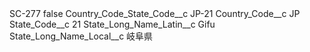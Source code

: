 <?xml version="1.0" encoding="UTF-8"?>
<CustomMetadata xmlns="http://soap.sforce.com/2006/04/metadata" xmlns:xsi="http://www.w3.org/2001/XMLSchema-instance" xmlns:xsd="http://www.w3.org/2001/XMLSchema">
    <label>SC-277</label>
    <protected>false</protected>
    <values>
        <field>Country_Code_State_Code__c</field>
        <value xsi:type="xsd:string">JP-21</value>
    </values>
    <values>
        <field>Country_Code__c</field>
        <value xsi:type="xsd:string">JP</value>
    </values>
    <values>
        <field>State_Code__c</field>
        <value xsi:type="xsd:string">21</value>
    </values>
    <values>
        <field>State_Long_Name_Latin__c</field>
        <value xsi:type="xsd:string">Gifu</value>
    </values>
    <values>
        <field>State_Long_Name_Local__c</field>
        <value xsi:type="xsd:string">岐阜県</value>
    </values>
</CustomMetadata>
